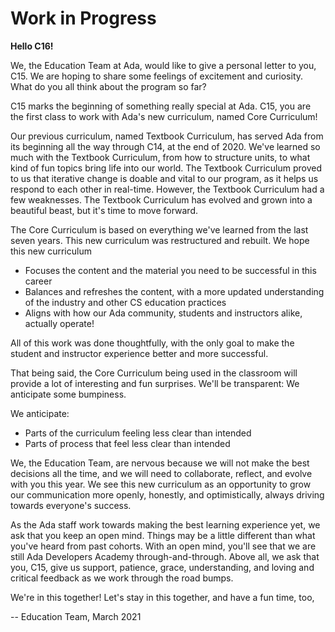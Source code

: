 # Work in Progress

**Hello C16!**

We, the Education Team at Ada, would like to give a personal letter to you, C15. We are hoping to share some feelings of excitement and curiosity.
What do you all think about the program so far?

C15 marks the beginning of something really special at Ada. C15, you are the first class to work with Ada's new curriculum, named Core Curriculum!

Our previous curriculum, named Textbook Curriculum, has served Ada from its beginning all the way through C14, at the end of 2020. We've learned so much with the Textbook Curriculum, from how to structure units, to what kind of fun topics bring life into our world. The Textbook Curriculum proved to us that iterative change is doable and vital to our program, as it helps us respond to each other in real-time. However, the Textbook Curriculum had a few weaknesses. The Textbook Curriculum has evolved and grown into a beautiful beast, but it's time to move forward.

The Core Curriculum is based on everything we've learned from the last seven years. This new curriculum was restructured and rebuilt. We hope this new curriculum

- Focuses the content and the material you need to be successful in this career
- Balances and refreshes the content, with a more updated understanding of the industry and other CS education practices
- Aligns with how our Ada community, students and instructors alike, actually operate!

All of this work was done thoughtfully, with the only goal to make the student and instructor experience better and more successful.

That being said, the Core Curriculum being used in the classroom will provide a lot of interesting and fun surprises. We'll be transparent: We anticipate some bumpiness.

We anticipate:

- Parts of the curriculum feeling less clear than intended
- Parts of process that feel less clear than intended

We, the Education Team, are nervous because we will not make the best decisions all the time, and we will need to collaborate, reflect, and evolve with you this year. We see this new curriculum as an opportunity to grow our communication more openly, honestly, and optimistically, always driving towards everyone's success.

As the Ada staff work towards making the best learning experience yet, we ask that you keep an open mind. Things may be a little different than what you've heard from past cohorts. With an open mind, you'll see that we are still Ada Developers Academy through-and-through. Above all, we ask that you, C15, give us support, patience, grace, understanding, and loving and critical feedback as we work through the road bumps.

We're in this together! Let's stay in this together, and have a fun time, too,

-- Education Team, March 2021
